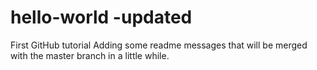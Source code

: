 # hello-world -updated
First GitHub tutorial
Adding some readme messages that will be merged with the master branch in a little while.
